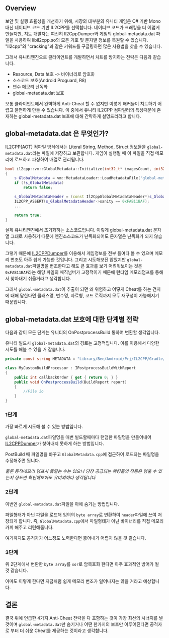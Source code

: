 ## Overview

보안 및 실행 효율성을 개선하기 위해, 시장의 대부분의 유니티 게임은 C# 기반 Mono 대신 네이티브 코드 기반 IL2CPP를 선택합니다. 네이티브 코드가 크래킹을 더 어렵게 만들지만, 치트 개발자는 여전히 Il2CppDumper와 게임의 global-metadata.dat 파일을 사용하여 libil2cpp.so의 모든 기호 및 문자열 정보를 복원할 수 있습니다. "Il2cpp"와 "cracking"과 같은 키워드를 구글링하면 많은 사용법을 찾을 수 있습니다.

그래서 유니티엔진으로 클라이언트를 개발하면서 치트를 방지하는 전략은 다음과 같습니다.

* Resource, Data 보호 -> 바이너리로 암호화
* 소스코드 보호(Android Proguard, R8)
* 변수 메모리 난독화
* global-metadata.dat 보호

보통 클라이언트에서 완벽하게 Anti-Cheat 할 수 없지만 이렇게 해커들이 치트하기 어렵고 불편하게 만들 수 있습니다.
이 중에서 유니티 IL2CPP 컴파일러의 특성때문에 존재하는 global-metadata.dat 보호에 대해 간략하게 설명드리려고 합니다.

## global-metadata.dat 은 무엇인가?

IL2CPP(AOT) 컴파일 방식에서는 Literal String, Method, Struct 정보들을 `global-metadata.dat`라는 파일에 저장하고 보관합니다. 게임이 실행될 때 이 파일을 직접 메모리에 로드하고 파싱하여 배열로 관리됩니다.

```cpp
bool il2cpp::vm::GlobalMetadata::Initialize(int32_t* imagesCount, int32_t* assembliesCount)
{
    s_GlobalMetadata = vm::MetadataLoader::LoadMetadataFile("global-metadata.dat");
    if (!s_GlobalMetadata)
        return false;

    s_GlobalMetadataHeader = (const Il2CppGlobalMetadataHeader*)s_GlobalMetadata;
    IL2CPP_ASSERT(s_GlobalMetadataHeader->sanity == 0xFAB11BAF);
    ...

    return true;
}
```

실제 유니티엔진에서 초기화하는 소스코드입니다. 이렇게 global-metadata.dat 문자열 그대로 사용하기 때문에 엔진소스코드가 난독화되어도 문자열은 난독화가 되지 않습니다.

그렇기 때문에 [IL2CPPDumper](https://github.com/Perfare/Il2CppDumper)를 이용해서 게임정보를 전부 들여다 볼 수 있으며 메모리 변조도 아주 쉽게 가능한 것입니다. 그리고 시도해보진 않았지만 `global-metadata.dat`파일명을 변조한다고 해도 큰 효과를 보기 어려워보이는 것은 `0xFAB11BAF`라는 해당 파일의 매직넘버가 고정적이기 때문에 런타임 메모리덤프를 통해서 찾아내기 쉬울거라고 생각합니다.

그래서 `global-metadata.dat`이 추출이 되면 왜 위험하고 어떻게 Cheat를 하는 건지에 대해 답한다면 클래스명, 변수명, 자료형, 코드 로직까지 모두 재구성이 가능해지기 때문입니다.

## global-metadata.dat 보호에 대한 단계별 전략

다음과 같이 모든 단계는 유니티의 OnPostprocessBuild 통하여 변환할 생각입니다.

유니티 빌드시 `global-metadata.dat`의 경로는 고정적입니다. 이를 이용해서 다양한 시도를 해볼 수 있을 거 같습니다.

```csharp
private const string METADATA = "Library/Bee/Android/Prj/IL2CPP/Gradle/unityLibrary/src/main/assets/bin/Data/Managed/Metadata/global-metadata.dat";

class MyCustomBuildProcessor : IPostprocessBuildWithReport
{
    public int callbackOrder { get { return 0; } }
    public void OnPostprocessBuild(BuildReport report)
    {
        //File io
    }
}
```

### 1단계

가장 빠르게 시도해 볼 수 있는 방법입니다. 

`global-metadata.dat`파일명을 매번 빌드할때마다 랜덤한 파일명을 만들어내어 [IL2CPPDumper](https://github.com/Perfare/Il2CppDumper)가 찾아내지 못하게 하는 방법입니다.

PostBuild 때 파일명을 바꾸고 `GlobalMetadata.cpp`에 접근하여 로드되는 파일명을 수정해주면 됩니다.

*물론 동적메모리 덤프시 뚫릴는 수는 있으나 당장 공급되는 해킹툴의 작동은 멈출 수 있는지 정도만 확인해보아도 유미의하다 생각됩니다.*

### 2단계

이번엔 `global-metadata.dat`파일을 아에 숨기는 방법입니다.

파일형태가 아닌 파일을 로드해 임의의 `byte array`로 변환하여 `header`파일에 쓰여 저장되게 합니다.
즉, `GlobalMetadata.cpp`에서 파일형태가 아닌 바이너리를 직접 메모리카피 해주고 리턴해줍니다.

여기까지도 공격자가 어느정도 노력한다면 뚫어내기 어렵지 않을 것 같습니다.

### 3단계

위 2단계에서 변환한 `byte array`를 `xor`로 암복호화 한다면 아주 효과적인 방어가 될 것 같습니다.

아마도 이렇게 한다면 지금처럼 쉽게 메모리 변조가 일어나지는 않을 거라고 예상합니다.


## 결론

결국 위에 언급한 4가지 Anti-Cheat 전략을 다 포함하는 것이 가장 최선의 시너지를 낼 것이며
`global-metadata.dat`만 숨기거나 어떤 한가지의 보호만 이루어진다면 공격자로 부터 더 쉬운 Cheat를 제공하는 것이라고 생각합니다.